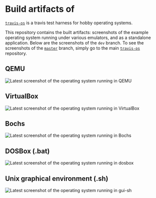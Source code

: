 # Build artifacts of 

[`travis-os`](https://github.com/jsmaniac/travis-os/) is a travis test harness
for hobby operating systems.

This repository contains the built artifacts: screenshots of the example
operating system running under various emulators, and as a standalone
application. Below are the screenshots of the `dev` branch. To see the
screenshots of the [`master`](https://github.com/jsmaniac/travis-os/) branch,
simply go to the main [`travis-os`](https://github.com/jsmaniac/travis-os/)
repository.

## QEMU

![Latest screenshot of the operating system running in QEMU](https://raw.githubusercontent.com/jsmaniac/travis-os-deploy-artifacts/screenshots-dev-qemu-system-i386/qemu-system-i386.png)

## VirtualBox

![Latest screenshot of the operating system running in VirtualBox](https://raw.githubusercontent.com/jsmaniac/travis-os-deploy-artifacts/screenshots-dev-virtualbox/virtualbox.png)

## Bochs

![Latest screenshot of the operating system running in Bochs](https://raw.githubusercontent.com/jsmaniac/travis-os-deploy-artifacts/screenshots-dev-bochs/bochs.png)

## DOSBox (.bat)

![Latest screenshot of the operating system running in dosbox](https://raw.githubusercontent.com/jsmaniac/travis-os-deploy-artifacts/screenshots-dev-dosbox/dosbox.png)

## Unix graphical environment (.sh)

![Latest screenshot of the operating system running in gui-sh](https://raw.githubusercontent.com/jsmaniac/travis-os-deploy-artifacts/screenshots-dev-gui-sh/gui-sh.png)
